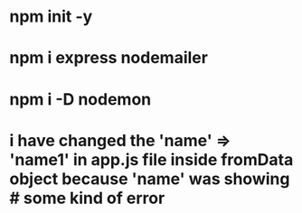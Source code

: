 # npm init -y
# npm i express nodemailer
# npm i -D nodemon



<!---------------------------- Major change in name ------------------------------>
# i have changed the 'name' => 'name1' in app.js file inside fromData object because 'name' was showing # some kind of error